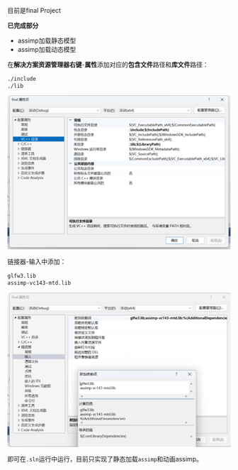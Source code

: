 目前是final Project

**已完成部分**
- assimp加载静态模型
- assimp加载动态模型

在**解决方案资源管理器右键**-**属性**添加对应的**包含文件**路径和**库文件**路径：

```
./include
./lib
```



![](README/include.png)

链接器-输入中添加：

```
glfw3.lib
assimp-vc143-mtd.lib
```

![](README/linker.png)

即可在`.sln`运行中运行，目前只实现了静态加载`assimp`和动画assimp。
